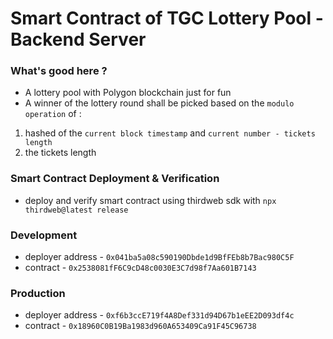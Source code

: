 # Smart Contract of TGC Lottery Pool - Backend Server

### What's good here ?

- A lottery pool with Polygon blockchain just for fun
- A winner of the lottery round shall be picked based on the `modulo operation` of :

1. hashed of the `current block timestamp` and `current number - tickets length`
2. the tickets length

### Smart Contract Deployment & Verification

- deploy and verify smart contract using thirdweb sdk with `npx thirdweb@latest release`

### Development

- deployer address - `0x041ba5a08c590190Dbde1d9BfFEb8b7Bac980C5F`
- contract - `0x2538081fF6C9cD48c0030E3C7d98f7Aa601B7143`

### Production

- deployer address - `0xf6b3ccE719f4A8Def331d94D67b1eEE2D093df4c`
- contract - `0x18960C0B19Ba1983d960A653409Ca91F45C96738`
